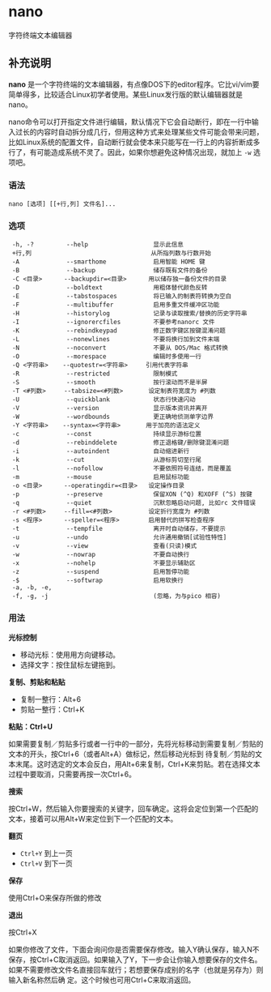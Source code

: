 #  nano

字符终端文本编辑器

##  补充说明

**nano**
是一个字符终端的文本编辑器，有点像DOS下的editor程序。它比vi/vim要简单得多，比较适合Linux初学者使用。某些Linux发行版的默认编辑器就是nano。

nano命令可以打开指定文件进行编辑，默认情况下它会自动断行，即在一行中输入过长的内容时自动拆分成几行，但用这种方式来处理某些文件可能会带来问题，比如Linux系统的配置文件，自动断行就会使本来只能写在一行上的内容折断成多行了，有可能造成系统不灵了。因此，如果你想避免这种情况出现，就加上
` -w ` 选项吧。

###  语法

    
    
    nano [选项] [[+行,列] 文件名]...
    

###  选项

    
    
     -h, -?         --help                  显示此信息
     +行,列                                 从所指列数与行数开始
     -A             --smarthome             启用智能 HOME 键
     -B             --backup                储存既有文件的备份
     -C <目录>      --backupdir=<目录>      用以储存独一备份文件的目录
     -D             --boldtext              用粗体替代颜色反转
     -E             --tabstospaces          将已输入的制表符转换为空白
     -F             --multibuffer           启用多重文件缓冲区功能
     -H             --historylog            记录与读取搜索/替换的历史字符串
     -I             --ignorercfiles         不要参考nanorc 文件
     -K             --rebindkeypad          修正数字键区按键混淆问题
     -L             --nonewlines            不要将换行加到文件末端
     -N             --noconvert             不要从 DOS/Mac 格式转换
     -O             --morespace             编辑时多使用一行
     -Q <字符串>    --quotestr=<字符串>     引用代表字符串
     -R             --restricted            限制模式
     -S             --smooth                按行滚动而不是半屏
     -T <#列数>     --tabsize=<#列数>       设定制表符宽度为 #列数
     -U             --quickblank            状态行快速闪动
     -V             --version               显示版本资讯并离开
     -W             --wordbounds            更正确地侦测单字边界
     -Y <字符串>    --syntax=<字符串>       用于加亮的语法定义
     -c             --const                 持续显示游标位置
     -d             --rebinddelete          修正退格键/删除键混淆问题
     -i             --autoindent            自动缩进新行
     -k             --cut                   从游标剪切至行尾
     -l             --nofollow              不要依照符号连结，而是覆盖
     -m             --mouse                 启用鼠标功能
     -o <目录>      --operatingdir=<目录>   设定操作目录
     -p             --preserve              保留XON (^Q) 和XOFF (^S) 按键
     -q             --quiet                 沉默忽略启动问题, 比如rc 文件错误
     -r <#列数>     --fill=<#列数>          设定折行宽度为 #列数
     -s <程序>      --speller=<程序>        启用替代的拼写检查程序
     -t             --tempfile              离开时自动储存，不要提示
     -u             --undo                  允许通用撤销[试验性特性]
     -v             --view                  查看(只读)模式
     -w             --nowrap                不要自动换行
     -x             --nohelp                不要显示辅助区
     -z             --suspend               启用暂停功能
     -$             --softwrap              启用软换行
     -a, -b, -e,
     -f, -g, -j                             (忽略，为与pico 相容)
    

###  用法

**光标控制**

  * 移动光标：使用用方向键移动。 
  * 选择文字：按住鼠标左键拖到。 

**复制、剪贴和粘贴**

  * 复制一整行：Alt+6 
  * 剪贴一整行：Ctrl+K 

**粘贴：Ctrl+U**

如果需要复制／剪贴多行或者一行中的一部分，先将光标移动到需要复制／剪贴的文本的开头，按Ctrl+6（或者Alt+A）做标记，然后移动光标到
待复制／剪贴的文本末尾。这时选定的文本会反白，用Alt+6来复制，Ctrl+K来剪贴。若在选择文本过程中要取消，只需要再按一次Ctrl+6。

**搜索**

按Ctrl+W，然后输入你要搜索的关键字，回车确定。这将会定位到第一个匹配的文本，接着可以用Alt+W来定位到下一个匹配的文本。

**翻页**

  * ` Ctrl+Y ` 到上一页 
  * ` Ctrl+V ` 到下一页 

**保存**

使用Ctrl+O来保存所做的修改

**退出**

按Ctrl+X

如果你修改了文件，下面会询问你是否需要保存修改。输入Y确认保存，输入N不保存，按Ctrl+C取消返回。如果输入了Y，下一步会让你输入想要保存的文件名。如果不需要修改文件名直接回车就行；若想要保存成别的名字（也就是另存为）则输入新名称然后确
定。这个时候也可用Ctrl+C来取消返回。


